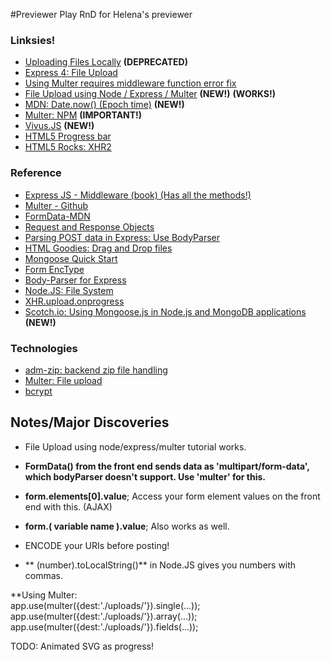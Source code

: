 #Previewer Play
RnD for Helena's previewer

### Linksies!
- [Uploading Files Locally](https://www.terlici.com/2015/05/16/uploading-files-locally.html)  **(DEPRECATED)**
- [Express 4: File Upload](http://lollyrock.com/articles/express4-file-upload/)
- [Using Multer requires middleware function error fix](http://stackoverflow.com/questions/31496100/cannot-app-usemulter-requires-middleware-function-error)
- [File Upload using Node / Express / Multer](http://code.runnable.com/VNX-T8fdt5Y4X-mv/fileupload-for-node-js-and-hello-world) **(NEW!)** **(WORKS!)**
- [MDN: Date.now() (Epoch time)](https://developer.mozilla.org/en-US/docs/Web/JavaScript/Reference/Global_Objects/Date/now) **(NEW!)**
- [Multer: NPM](https://github.com/expressjs/multer/issues/203) **(IMPORTANT!)**
- [Vivus.JS](https://github.com/maxwellito/vivus) **(NEW!)**
- [HTML5 Progress bar](http://www.matlus.com/html5-file-upload-with-progress/)
- [HTML5 Rocks: XHR2](http://www.html5rocks.com/en/tutorials/file/xhr2/)

### Reference
- [Express JS - Middleware (book) (Has all the methods!)](https://ewiggin.gitbooks.io/expressjs-middleware/content/multer.html)
- [Multer - Github](https://github.com/expressjs/multer)
- [FormData-MDN](https://developer.mozilla.org/en-US/docs/Web/API/FormData/append)
- [Request and Response Objects](http://www.murvinlai.com/req-and-res-in-nodejs.html)
- [Parsing POST data in Express: Use BodyParser](http://stackoverflow.com/questions/5710358/how-to-retrieve-post-query-parameters-in-express)
- [HTML Goodies: Drag and Drop files](http://www.htmlgoodies.com/html5/javascript/drag-files-into-the-browser-from-the-desktop-HTML5.html#fbid=uZVFQQwBxeJ)
- [Mongoose Quick Start](http://mongoosejs.com/docs/)
- [Form EncType](http://www.w3schools.com/jsref/prop_form_enctype.asp)
- [Body-Parser for Express](https://github.com/expressjs/body-parser)
- [Node.JS: File System](http://www.tutorialspoint.com/nodejs/nodejs_file_system.htm)
- [XHR.upload.onprogress](https://developer.mozilla.org/en-US/docs/Web/API/XMLHttpRequest/Using_XMLHttpRequest)
- [Scotch.io: Using Mongoose.js in Node.js and MongoDB applications](https://scotch.io/tutorials/using-mongoosejs-in-node-js-and-mongodb-applications) **(NEW!)**

### Technologies
- [adm-zip: backend zip file handling](https://github.com/cthackers/adm-zip)
- [Multer: File upload](https://www.npmjs.com/package/multer)
- [bcrypt](https://www.npmjs.com/package/bcryptjs)

## Notes/Major Discoveries

- File Upload using node/express/multer tutorial works.

- **FormData() from the front end sends data as 'multipart/form-data', which bodyParser doesn't support. Use 'multer' for this.**

- **form.elements[0].value**; Access your form element values on the front end with this. (AJAX)
- **form.( variable name ).value**; Also works as well.
- ENCODE your URIs before posting!
- ** (number).toLocalString()** in Node.JS gives you numbers with commas.


**Using Multer:<br>
app.use(multer({dest:'./uploads/'}).single(...)); <br>
app.use(multer({dest:'./uploads/'}).array(...)); <br>
app.use(multer({dest:'./uploads/'}).fields(...)); <br>


TODO: Animated SVG as progress!






